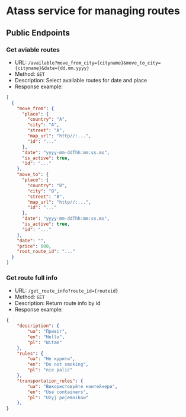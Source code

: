 # Atass service for managing routes

## Public Endpoints
### Get aviable routes

- URL: `/available?move_from_city={cityname}&move_to_city={cityname}&date={dd.mm.yyyy}`
- Method: `GET`
- Description: Select available routes for date and place
- Response example:
```json
[
  {
    "move_from": {
      "place": {
        "country": "A",
        "city": "A",
        "street": "A",
        "map_url": "http//:...",
        "id": "..."
      },
      "date": "yyyy-mm-ddThh:mm:ss.ms",
      "is_active": true,
      "id": "..."
    },
    "move_to": {
      "place": {
        "country": "B",
        "city": "B",
        "street": "B",
        "map_url": "http//:...",
        "id": "..."
      },
      "date": "yyyy-mm-ddThh:mm:ss.ms",
      "is_active": true,
      "id": "..."
    },
    "date": "",
    "price": 600,
    "root_route_id": "..."
  }
]
```

### Get route full info

- URL: `/get_route_info?route_id={routeid}`
- Method: `GET`
- Description: Return route info by id
- Response example:
```json
{
    "description": {
        "ua": "Привіт",
        "en": "Hello",
        "pl": "Witam"
    },
    "rules": {
        "ua": "Не курити",
        "en": "Do not smoking",
        "pl": "nie palić"
    },
    "transportation_rules": {
        "ua": "Використовуйте контейнери",
        "en": "Use containers",
        "pl": "Użyj pojemników"
    },
}
```
